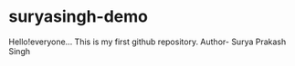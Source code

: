 # suryasingh-demo
Hello!everyone...
This is my first github repository.
Author- Surya Prakash Singh
